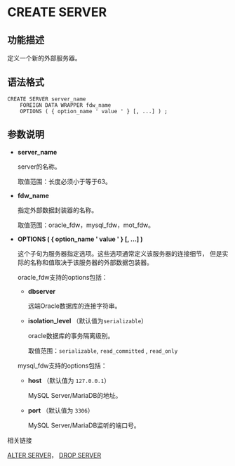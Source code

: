 # CREATE SERVER
## 功能描述
定义一个新的外部服务器。
## 语法格式
```
CREATE SERVER server_name
    FOREIGN DATA WRAPPER fdw_name
    OPTIONS ( { option_name ' value ' } [, ...] ) ;
```

## 参数说明

-   **server\_name**

    server的名称。

    取值范围：长度必须小于等于63。

-   **fdw\_name**

    指定外部数据封装器的名称。

    取值范围：oracle_fdw，mysql_fdw，mot_fdw。

-   **OPTIONS \(  \{ option\_name ' value '  \}  \[, ...\] \)**

    这个子句为服务器指定选项。这些选项通常定义该服务器的连接细节， 但是实际的名称和值取决于该服务器的外部数据包装器。

    oracle_fdw支持的options包括：

    -   **dbserver**

        远端Oracle数据库的连接字符串。

    - **isolation_level** （默认值为`serializable`）
    
        oracle数据库的事务隔离级别。
    
        取值范围：`serializable`, `read_committed` , `read_only`

    mysql_fdw支持的options包括：
    
    -   **host** （默认值为 `127.0.0.1`）

        MySQL Server/MariaDB的地址。

    -   **port** （默认值为 `3306`）

        MySQL Server/MariaDB监听的端口号。

相关链接

[ALTER SERVER](ALTER-SERVER.md)，  [DROP SERVER](DROP-SERVER.md)

